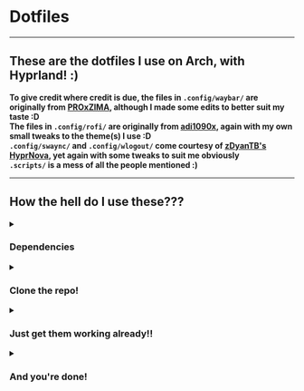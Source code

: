 # Dotfiles

---

## These are the dotfiles I use on Arch, with Hyprland! :) <br>
**To give credit where credit is due, the files in `.config/waybar/` are originally from [PROxZIMA](https://github.com/PROxZIMA/.dotfiles), although I made some edits to better suit my taste :D** <br>
**The files in `.config/rofi/` are originally from [adi1090x](https://github.com/adi1090x/rofi/), again with my own small tweaks to the theme(s) I use :D** <br>
**`.config/swaync/` and `.config/wlogout/` come courtesy of [zDyanTB's HyprNova](https://github.com/zDyanTB/HyprNova), yet again with some tweaks to suit me obviously** <br>
**`.scripts/` is a mess of all the people mentioned :)** <br>

---

## How the hell do I use these???

<details>

<summary><h3>Dependencies</h3></summary>

First off, you'll need some packages! (duh)
> (Most of these are likely installed already, and dont forget to check over the list yourself before blindly installing them!)

With Yay, on Arch:
```sh
yay -S stow polkit-gnome hyprlock hypridle firefox rofi waybar-cava cava alacritty pavucontrol playerctl wlogout base-devel hyprland-git hyprshot yad
```

</details>

<details>

<summary><h3>Clone the repo!</h3></summary>

Pick a directory (must be inside your $HOME directory, e.g. $HOME/dotfiles/) to clone this repo into (you can append it to the end of the command)
```sh
git clone https://github.com/FutureShock314/dotfiles
```

</details>

<details>

<summary><h3>Just get them working already!!</h3></summary>


Now, all you have to do is, ensuring you have Stow installed (which you should, because it's in that dependency list from earlier), cd into the directory and run:
```sh
stow .
```

</details>

<details>

<summary><h3>And you're done!</h3></summary>

Now all that's left is to go enjoy your system :) (or not enjoy it, that's up to you)

</details>
